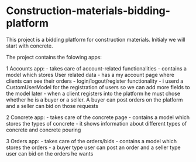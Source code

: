 # Construction-materials-bidding-platform

This project is a bidding platform for construction materials.
Initialy we will start with concrete.

The project contains the folowing apps:
  
  1 Accounts app:
      - takes care of account-related functionalities
      - contains a model which stores User related data
      - has a my account page where clients can see their orders
      - login/logout/register functionality
      - i userd a CustomUserModel for the registration of users so we can add more fields to the model later
      - when a client registers into the platform he must chose whether he is a buyer or a seller. A buyer can post orders on the platform and a seller can bid on those requests
  
  2 Concrete app:
      - takes care of the concrete page
      - contains a model which stores the types of concrete
      - it shows information about different types of concrete and concrete pouring
      
  3 Orders app:
      - takes care of the orders/bids
      - contains a model which stores the orders
      - a buyer type user can post an order and a seller type user can bid on the orders he wants
